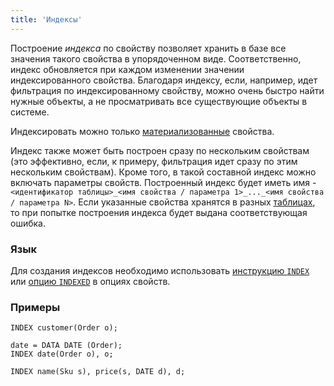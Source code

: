 ```yaml
---
title: 'Индексы'
---
```


Построение *индекса* по свойству позволяет хранить в базе все значения такого свойства в упорядоченном виде. Соответственно, индекс обновляется при каждом изменении значении индексированного свойства. Благодаря индексу, если, например, идет фильтрация по индексированному свойству, можно очень быстро найти нужные объекты, а не просматривать все существующие объекты в системе.

Индексировать можно только [материализованные](Materializations.md) свойства.

Индекс также может быть построен сразу по нескольким свойствам (это эффективно, если, к примеру, фильтрация идет сразу по этим нескольким свойствам). Кроме того, в такой составной индекс можно включать параметры свойств. Построенный индекс будет иметь имя - `<идентификатор таблицы>_<имя свойства / параметра 1>_..._<имя свойства / параметра N>`. Если указанные свойства хранятся в разных [таблицах](Tables.md), то при попытке построения индекса будет выдана соответствующая ошибка.

### Язык

Для создания индексов необходимо использовать [инструкцию `INDEX`](INDEX_instruction.md) или [опцию `INDEXED`](Property_options.md#indexed-broken) в опциях свойств.

### Примеры

```lsf
INDEX customer(Order o);

date = DATA DATE (Order);
INDEX date(Order o), o;

INDEX name(Sku s), price(s, DATE d), d;
```

